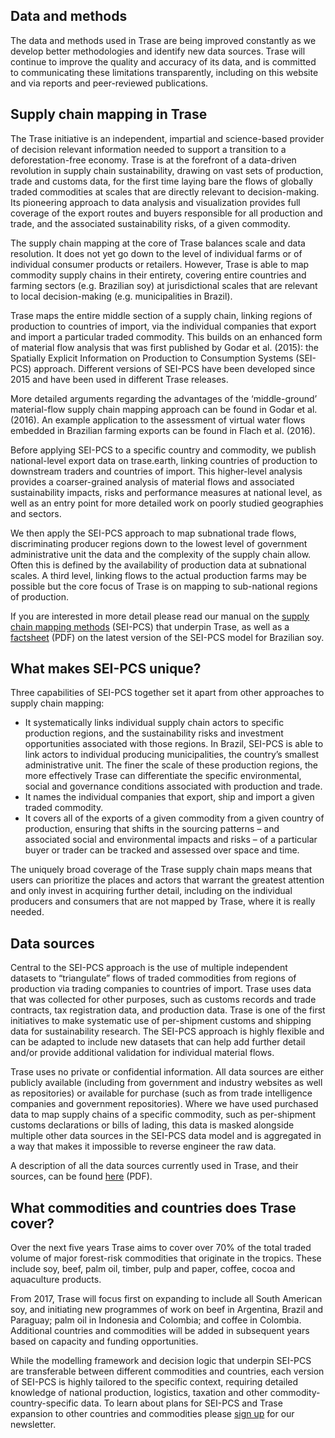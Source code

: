 ## Data and methods
The data and methods used in Trase are being improved constantly as we develop better 
methodologies and identify new data sources. Trase will continue to improve the quality and 
accuracy of its data, and is committed to communicating these limitations transparently, 
including on this website and via reports and peer-reviewed publications.

## Supply chain mapping in Trase
The Trase initiative is an independent, impartial and science-based provider of decision relevant
information needed to support a transition to a deforestation-free economy. Trase is at the 
forefront of a data-driven revolution in supply chain sustainability, drawing on vast sets of 
production, trade and customs data, for the first time laying bare the flows of globally traded 
commodities at scales that are directly relevant to decision-making. Its pioneering approach to 
data analysis and visualization provides full coverage of the export routes and buyers 
responsible for all production and trade, and the associated sustainability risks, of a given 
commodity.

The supply chain mapping at the core of Trase balances scale and data resolution. It does not yet
go down to the level of individual farms or of individual consumer products or retailers. 
However, Trase is able to map commodity supply chains in their entirety, covering entire 
countries and farming sectors (e.g. Brazilian soy) at jurisdictional scales that are relevant to
local decision-making (e.g. municipalities in Brazil).

Trase maps the entire middle section of a supply chain, linking regions of production to 
countries of import, via the individual companies that export and import a particular traded 
commodity. This builds on an enhanced form of material flow analysis that was first published by 
Godar et al. (2015): the Spatially Explicit Information on Production to Consumption Systems 
(SEI-PCS) approach. Different versions of SEI-PCS have been developed since 2015 and have been 
used in different Trase releases.

More detailed arguments regarding the advantages of the ‘middle-ground’ material-flow supply 
chain mapping approach can be found in Godar et al. (2016). An example application to the 
assessment of virtual water flows embedded in Brazilian farming exports can be found in Flach et 
al. (2016).

Before applying SEI-PCS to a specific country and commodity, we publish national-level export 
data on trase.earth, linking countries of production to downstream traders and countries of 
import. This higher-level analysis provides a coarser-grained analysis of material flows and 
associated sustainability impacts, risks and performance measures at national level, as well as 
an entry point for more detailed work on poorly studied geographies and sectors.

We then apply the SEI-PCS approach to map subnational trade flows, discriminating producer 
regions down to the lowest level of government administrative unit the data and the complexity of
the supply chain allow. Often this is defined by the availability of production data at 
subnational scales. A third level, linking flows to the actual production farms may be possible 
but the core focus of Trase is on mapping to sub-national regions of production.

If you are interested in more detail please read our manual on the
[supply chain mapping methods](http://resources.trase.earth/documents/Trase_supply_chain_mapping_manual.pdf)
(SEI-PCS) that underpin Trase, as well as a
[factsheet](http://resources.trase.earth/documents/SEI-PCS_2_2_Factsheet.pdf)
(PDF) on the latest version of the SEI-PCS model for Brazilian soy.

## What makes SEI-PCS unique?

Three capabilities of SEI-PCS together set it apart from other approaches to supply chain mapping:
  - It systematically links individual supply chain actors to specific production regions, and
   the sustainability risks and investment opportunities associated with those regions. In Brazil,
   SEI-PCS is able to link actors to individual producing municipalities, the country’s smallest 
   administrative unit. The finer the scale of these production regions, the more effectively 
   Trase can differentiate the specific environmental, social and governance conditions 
   associated with production and trade.
  - It names the individual companies that export, ship and import a given traded commodity.
  - It covers all of the exports of a given commodity from a given country of production,
    ensuring that shifts in the sourcing patterns – and associated social and environmental impacts
    and risks – of a particular buyer or trader can be tracked and assessed over space and time.

The uniquely broad coverage of the Trase supply chain maps means that users can prioritize the 
places and actors that warrant the greatest attention and only invest in acquiring further 
detail, including on the individual producers and consumers that are not mapped by Trase, where 
it is really needed.

## Data sources

Central to the SEI-PCS approach is the use of multiple independent datasets to “triangulate” 
flows of traded commodities from regions of production via trading companies to countries of 
import. Trase uses data that was collected for other purposes, such as customs records and trade 
contracts, tax registration data, and production data. Trase is one of the first initiatives to 
make systematic use of per-shipment customs and shipping data for sustainability research. The 
SEI-PCS approach is highly flexible and can be adapted to include new datasets that can help add 
further detail and/or provide additional validation for individual material flows.

Trase uses no private or confidential information. All data sources are either publicly available
(including from government and industry websites as well as repositories) or available for 
purchase (such as from trade intelligence companies and government repositories). Where we have 
used purchased data to map supply chains of a specific commodity, such as per-shipment customs 
declarations or bills of lading, this data is masked alongside multiple other data sources in 
the SEI-PCS data model and is aggregated in a way that makes it impossible to reverse engineer 
the raw data.

A description of all the data sources currently used in Trase, and their sources, can be found 
[here](http://resources.trase.earth/documents/Trase-data-sources_release_oct_2017.pdf) (PDF).

## What commodities and countries does Trase cover?

Over the next five years Trase aims to cover over 70% of the total traded volume of major 
forest-risk commodities that originate in the tropics. These include soy, beef, palm oil, timber,
pulp and paper, coffee, cocoa and aquaculture products.

From 2017, Trase will focus first on expanding to include all South American soy, and initiating 
new programmes of work on beef in Argentina, Brazil and Paraguay; palm oil in Indonesia and 
Colombia; and coffee in Colombia. Additional countries and commodities will be added in 
subsequent years based on capacity and funding opportunities.

While the modelling framework and decision logic that underpin SEI-PCS are transferable between 
different commodities and countries, each version of SEI-PCS is highly tailored to the specific 
context, requiring detailed knowledge of national production, logistics, taxation and other 
commodity-country-specific data. To learn about plans for SEI-PCS and Trase expansion to other 
countries and commodities please [sign up](/) for our newsletter.
